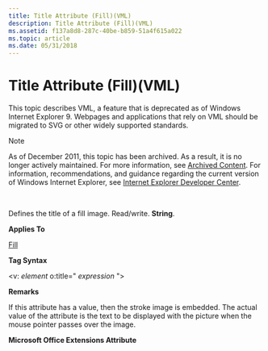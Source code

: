 ```yaml
---
title: Title Attribute (Fill)(VML)
description: Title Attribute (Fill)(VML)
ms.assetid: f137a8d8-287c-40be-b859-51a4f615a022
ms.topic: article
ms.date: 05/31/2018
---
```


# Title Attribute (Fill)(VML)

This topic describes VML, a feature that is deprecated as of Windows Internet Explorer 9. Webpages and applications that rely on VML should be migrated to SVG or other widely supported standards.

> [!Note]  
> As of December 2011, this topic has been archived. As a result, it is no longer actively maintained. For more information, see [Archived Content](https://docs.microsoft.com/previous-versions/windows/internet-explorer/ie-developer/). For information, recommendations, and guidance regarding the current version of Windows Internet Explorer, see [Internet Explorer Developer Center](https://msdn.microsoft.com/ie/).

 

Defines the title of a fill image. Read/write. **String**.

**Applies To**

[Fill](msdn-online-vml-fill-element.md)

**Tag Syntax**

<v: *element* o:title=" *expression* ">

**Remarks**

If this attribute has a value, then the stroke image is embedded. The actual value of the attribute is the text to be displayed with the picture when the mouse pointer passes over the image.

**Microsoft Office Extensions Attribute**

 

 




